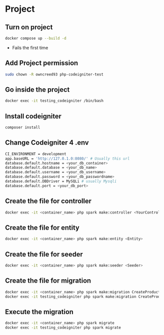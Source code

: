 # Project

## Turn on project
```bash
docker compose up --build -d
```
- Fails the first time

##  Add Project permission
```bash
sudo chown -R owncreed93 php-codeigniter-test
```

## Go inside the project
```bash
docker exec -it testing_codeigniter /bin/bash
```

## Install codeigniter
```bash
composer install
```

## Change Codeigniter 4 .env
```bash
CI_ENVIRONMENT = development
app.baseURL = 'http://127.0.1.0:8080/' # Usually this url
database.default.hostname = <your_db_container>
database.default.database = <your_db_name>
database.default.username = <your_db_username>
database.default.password = <your_db_passwordname>
database.default.DBDriver = MySQLi # usually Mysqli
database.default.port = <your_db_port>
```


## Create the file for controller
```bash
docker exec -it <container_name> php spark make:controller <YourController>
```

## Create the file for entity
```bash
docker exec -it <container_name> php spark make:entity <Entity>
```

## Create the file for seeder
```bash
docker exec -it <container_name> php spark make:seeder <Seeder>
```

## Create the file for migration
```bash
docker exec -it <container_name> php spark make:migration CreateProductosTable
docker exec -it testing_codeigniter php spark make:migration CreateProductosTable
```

## Execute the migration
```bash
docker exec -it <container_name> php spark migrate
docker exec -it testing_codeigniter php spark migrate
```